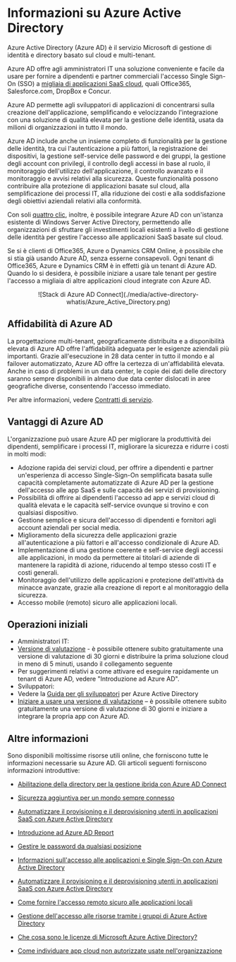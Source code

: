 <properties
    pageTitle="Informazioni su Azure Active Directory"
    description="Usare Azure Active Directory per estendere le identità locali esistenti nel cloud o sviluppare le applicazioni integrate di Azure AD."
    services="active-directory"
    documentationCenter=""
    authors="markusvi"
    manager="stevenpo"
    editor=""/>

<tags
    ms.service="active-directory"
    ms.workload="identity"
    ms.tgt_pltfrm="na"
    ms.devlang="na"
    ms.topic="article"
    ms.date="01/14/2016"
    ms.author="markusvi"/>


# Informazioni su Azure Active Directory





Azure Active Directory (Azure AD) è il servizio Microsoft di gestione di identità e directory basato sul cloud e multi-tenant.

Azure AD offre agli amministratori IT una soluzione conveniente e facile da usare per fornire a dipendenti e partner commerciali l'accesso Single Sign-On (SSO) a [migliaia di applicazioni SaaS cloud](http://blogs.technet.com/b/ad/archive/2014/09/03/50-saas-apps-now-support-federation-with-azure-ad.aspx), quali Office365, Salesforce.com, DropBox e Concur.

Azure AD permette agli sviluppatori di applicazioni di concentrarsi sulla creazione dell'applicazione, semplificando e velocizzando l'integrazione con una soluzione di qualità elevata per la gestione delle identità, usata da milioni di organizzazioni in tutto il mondo.

Azure AD include anche un insieme completo di funzionalità per la gestione delle identità, tra cui l'autenticazione a più fattori, la registrazione dei dispositivi, la gestione self-service delle password e dei gruppi, la gestione degli account con privilegi, il controllo degli accessi in base al ruolo, il monitoraggio dell'utilizzo dell'applicazione, il controllo avanzato e il monitoraggio e avvisi relativi alla sicurezza. Queste funzionalità possono contribuire alla protezione di applicazioni basate sul cloud, alla semplificazione dei processi IT, alla riduzione dei costi e alla soddisfazione degli obiettivi aziendali relativi alla conformità.

Con soli [quattro clic](http://blogs.technet.com/b/ad/archive/2014/08/04/connecting-ad-and-azure-ad-only-4-clicks-with-azure-ad-connect.aspx), inoltre, è possibile integrare Azure AD con un'istanza esistente di Windows Server Active Directory, permettendo alle organizzazioni di sfruttare gli investimenti locali esistenti a livello di gestione delle identità per gestire l'accesso alle applicazioni SaaS basate sul cloud.

Se si è clienti di Office365, Azure o Dynamics CRM Online, è possibile che si stia già usando Azure AD, senza esserne consapevoli. Ogni tenant di Office365, Azure e Dynamics CRM è in effetti già un tenant di Azure AD. Quando lo si desidera, è possibile iniziare a usare tale tenant per gestire l'accesso a migliaia di altre applicazioni cloud integrate con Azure AD.





<center>![Stack di Azure AD Connect](./media/active-directory-whatis/Azure_Active_Directory.png) </center>


## Affidabilità di Azure AD

La progettazione multi-tenant, geograficamente distribuita e a disponibilità elevata di Azure AD offre l'affidabilità adeguata per le esigenze aziendali più importanti. Grazie all'esecuzione in 28 data center in tutto il mondo e al failover automatizzato, Azure AD offre la certezza di un'affidabilità elevata. Anche in caso di problemi in un data center, le copie dei dati delle directory saranno sempre disponibili in almeno due data center dislocati in aree geografiche diverse, consentendo l'accesso immediato.

Per altre informazioni, vedere [Contratti di servizio](https://azure.microsoft.com/support/legal/sla/).



## Vantaggi di Azure AD

L'organizzazione può usare Azure AD per migliorare la produttività dei dipendenti, semplificare i processi IT, migliorare la sicurezza e ridurre i costi in molti modi:

-	Adozione rapida dei servizi cloud, per offrire a dipendenti e partner un'esperienza di accesso Single-Sign-On semplificata basata sulle capacità completamente automatizzate di Azure AD per la gestione dell'accesso alle app SaaS e sulle capacità dei servizi di provisioning.
-	Possibilità di offrire ai dipendenti l'accesso ad app e servizi cloud di qualità elevata e le capacità self-service ovunque si trovino e con qualsiasi dispositivo.
-	Gestione semplice e sicura dell'accesso di dipendenti e fornitori agli account aziendali per social media.
-	Miglioramento della sicurezza delle applicazioni grazie all'autenticazione a più fattori e all'accesso condizionale di Azure AD.
-	Implementazione di una gestione coerente e self-service degli accessi alle applicazioni, in modo da permettere ai titolari di aziende di mantenere la rapidità di azione, riducendo al tempo stesso costi IT e costi generali.
-	Monitoraggio dell'utilizzo delle applicazioni e protezione dell'attività da minacce avanzate, grazie alla creazione di report e al monitoraggio della sicurezza.
-	Accesso mobile (remoto) sicuro alle applicazioni locali.






## Operazioni iniziali
-	Amministratori IT:
 - [Versione di valutazione](https://azure.microsoft.com/trial/get-started-active-directory/) - è possibile ottenere subito gratuitamente una versione di valutazione di 30 giorni e distribuire la prima soluzione cloud in meno di 5 minuti, usando il collegamento seguente
 - Per suggerimenti relativi a come attivare ed eseguire rapidamente un tenant di Azure AD, vedere "Introduzione ad Azure AD".
-	Sviluppatori:
 - Vedere la [Guida per gli sviluppatori](active-directory-developers-guide.md) per Azure Active Directory 
 - [Iniziare a usare una versione di valutazione](https://azure.microsoft.com/trial/get-started-active-directory/) – è possibile ottenere subito gratuitamente una versione di valutazione di 30 giorni e iniziare a integrare la propria app con Azure AD.



## Altre informazioni

Sono disponibili moltissime risorse utili online, che forniscono tutte le informazioni necessarie su Azure AD. Gli articoli seguenti forniscono informazioni introduttive:


- [Abilitazione della directory per la gestione ibrida con Azure AD Connect](active-directory-aadconnect.md)

- [Sicurezza aggiuntiva per un mondo sempre connesso](multi-factor-authentication.md)

- [Automatizzare il provisioning e il deprovisioning utenti in applicazioni SaaS con Azure Active Directory](active-directory-saas-app-provisioning.md)

- [Introduzione ad Azure AD Report](active-directory-reporting-getting-started.md)

- [Gestire le password da qualsiasi posizione](articles/active-directory-passwords.md)

- [Informazioni sull'accesso alle applicazioni e Single Sign-On con Azure Active Directory](active-directory-appssoaccess-whatis.md)

- [Automatizzare il provisioning e il deprovisioning utenti in applicazioni SaaS con Azure Active Directory](active-directory-saas-app-provisioning.md)

- [Come fornire l'accesso remoto sicuro alle applicazioni locali](active-directory-application-proxy-get-started.md)

- [Gestione dell'accesso alle risorse tramite i gruppi di Azure Active Directory](active-directory-manage-groups.md)

- [Che cosa sono le licenze di Microsoft Azure Active Directory?](active-directory-licensing-what-is.md)

- [Come individuare app cloud non autorizzate usate nell'organizzazione](active-directory-cloudappdiscovery-whatis.md)

<!---HONumber=AcomDC_0121_2016-->